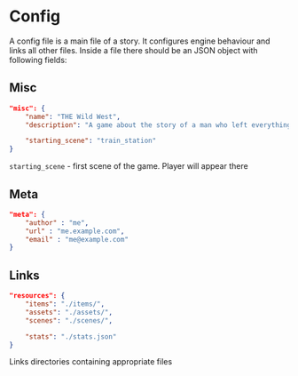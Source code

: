 # Config

A config file is a main file of a story. It configures engine behaviour and links all other files. Inside a file there should be an JSON object with following fields:

## Misc

```json
"misc": {
    "name": "THE Wild West",
    "description": "A game about the story of a man who left everything to find an adventure",

    "starting_scene": "train_station"
}
```

`starting_scene` - first scene of the game. Player will appear there

## Meta

```json
"meta": {
    "author" : "me",
    "url" : "me.example.com",
    "email" : "me@example.com"
}
```

## Links

```json
"resources": {
    "items": "./items/",
    "assets": "./assets/",
    "scenes": "./scenes/",

    "stats": "./stats.json"
}
```

Links directories containing appropriate files
